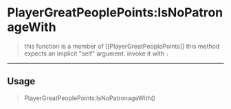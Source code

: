 # PlayerGreatPeoplePoints:IsNoPatronageWith
> this function is a member of [[PlayerGreatPeoplePoints]]
> this method expects an implicit "self" argument. invoke it with `:`
-----
## Usage
> PlayerGreatPeoplePoints:IsNoPatronageWith()
